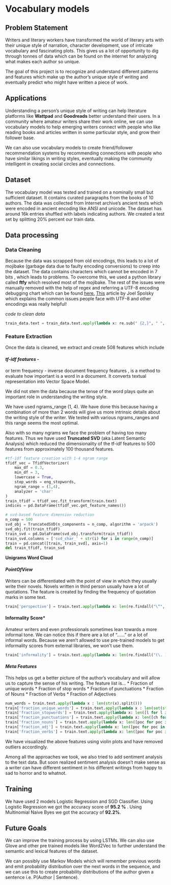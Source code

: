 # Vocabulary models 
## Problem Statement
Writers and literary workers have transformed the world of literary arts with their unique style of narration, character development, use of intricate vocabulary and fascinating plots. This gives us a lot of opportunity to dig through tonnes of data which can be found on the internet for analyzing what makes each author so unique. 

The goal of this project is to recognize and understand different patterns and features which make up the author’s unique style of writing and eventually predict who might have written a piece of work. 

## Applications
Understanding a person’s unique style of writing can help literature platforms like **Wattpad** and **Goodreads** better understand their users. In a community where amateur writers share their work online, we can use vocabulary models to help emerging writers connect with people who like reading books and articles written in some particular style, and grow their follower base. 

We can also use vocabulary models to create friend/follower recommendation systems by recommending connections with people who have similar likings in writing styles, eventually making the community intelligent in creating social circles and connections. 

## Dataset
The vocabulary model was tested and trained on a nominally small but sufficient dataset. It contains curated paragraphs from the books of 10 authors. The data was collected from Internet archive’s ancient texts which were encoded in ancient encoding like ANSI and unicode. The dataset has around 16k entries shuffled with labels indicating authors. 
We created a test set by splitting 20% percent our train data. 


## Data processing
### Data Cleaning
Because the data was scrapped from old encodings, this leads to a lot of mojibake (garbage data due to faulty encoding conversions) to creep into the dataset. The data contains characters which cannot be encoded in 7 bits , which leads to problems. To overcome this, we used a python library called **ftfy** which resolved most of the mojibake. The rest of the issues were manually removed with the help of regex and referring a UTF-8 encoding debugging chart which can be found [here.](https://www.i18nqa.com/debug/utf8-debug.html) [This](https://www.joelonsoftware.com/2003/10/08/the-absolute-minimum-every-software-developer-absolutely-positively-must-know-about-unicode-and-character-sets-no-excuses/) article by Joel Spolsky which explains the common issues people face with UTF-8 and other encodings was really helpful!

_code to clean data_
```py
train_data.text = train_data.text.apply(lambda x: re.sub(" {2,}", " ", re.sub(r'\"', r"'", re.sub("†", "", ftfy.fix_encoding(re.sub("�", " ", re.sub("\([0-9]*\)|\[[0-9]*\]", " ", re.sub("\r|\n", " ", x))))))))
```

### Feature Extraction
Once the data is cleaned, we extract and create 508 features which include  

#### *tf-idf features* - 
or term frequency - inverse document frequency  features , is a method to evaluate how important is a word in a document. It converts  textual representation into Vector Space Model.  

We did not stem the data because the tense of the word plays quite an important role in understanding the writing style. 

We have used ngrams_range (1, 4). We have done this because having a combination of more than 2 words will give us more intrinsic details about the writing style of the writer. We tested with various ngrams_ranges and this range seems the most optimal.

Also with so many ngrams we face the problem of having too many features. Thus we have used **Truncated SVD** (aka Latent Semantic Analysis) which reduced the dimensionality of the tf-idf features to 500 features from approximately 100 thousand features.

```py
#tf-idf feature creation with 1-4 ngram range
tfidf_vec = TfidfVectorizer(
    max_df = 0.3,
    min_df = 3,
    lowercase = True,
    stop_words = eng_stopwords,
    ngram_range = (1,4),
    analyzer = 'char'
)
train_tfidf = tfidf_vec.fit_transform(train.text)
indices = pd.DataFrame(tfidf_vec.get_feature_names())

# svd-based feature dimension reduction
n_comp = 500
svd_obj = TruncatedSVD(n_components = n_comp, algorithm = 'arpack')
svd_obj.fit(train_tfidf)
train_svd = pd.DataFrame(svd_obj.transform(train_tfidf))
train_svd.columns = ['svd_char_' + str(i) for i in range(n_comp)]
train = pd.concat([train, train_svd], axis=1)
del train_tfidf, train_svd
```

**Unigrams Word Cloud**

#### *PointOfView* 
Writers can be differentiated with the point of view in which they usually write their novels. Novels written in third person usually have a lot of quotations.  The feature is created by finding the frequency of quotation marks in some text. 

```py
train['perspective'] = train.text.apply(lambda x: len(re.findall("\“", x)))
```

#### Informality Score*  
 Amateur writers and even professionals sometimes lean towards a more informal tone. We can notice this if there are a lot of “……” or a lot of informal words. Because we aren’t allowed to use pre-trained models to get informality scores from external libraries, we won’t use them. 

```py
train['informality'] = train.text.apply(lambda x: len(re.findall("(\. ){2,}|(\.){2,}", x)))
```

#### *Meta Features*  
This helps us get a better picture of the author’s vocabulary and will allow us to capture the sense of his writing. 
The feature list is…
	* Fraction of unique words
	* Fraction of stop words
	* Fraction of punctuations 
	* Fraction of Nouns
	* Fraction of Verbs
	* Fraction of Adjectives 

```py
num_words = train.text.apply(lambda x : len(str(x).split()))
train['fraction_unique_words'] = train.text.apply(lambda x : len(set(str(x).split()))) / num_words
train['fraction_stopwords'] = train.text.apply(lambda x: len([l for l in str(x).lower().split() if l in eng_stopwords])) / num_words
train['fraction_punctuations'] = train.text.apply(lambda x: len([ch for ch in str(x) if ch in string.punctuation])) / num_words
train['fraction_nouns'] = train.text.apply(lambda x: len([poc for poc in nltk.pos_tag(str(x).split()) if poc[1] in ('NN','NNP','NNPS','NNS')])) / num_words
train['fraction_adj'] = train.text.apply(lambda x: len([poc for poc in nltk.pos_tag(str(x).split()) if poc[1] in ('JJ','JJR','JJS')])) / num_words
train['fraction_verbs'] = train.text.apply(lambda x: len([poc for poc in nltk.pos_tag(str(x).split()) if poc[1] in ('VB','VBD','VBG','VBN','VBP','VBZ')])) / num_words
```

We have visualized the above features using violin plots and have removed outliers accordingly.


Among all the approaches we took, we also tried to add sentiment analysis to the text data. But soon realized sentiment analysis doesn’t make sense as a writer can have different sentiment in his different writings from happy to sad to horror and to whatnot. 

## Training 
We have used 2 models Logistic Regression and SGD Classifier.
Using Logistic Regression we got the accuracy score of **95.2 %** .
Using Multinomial Naive Byes we got the accuracy of **92.2%**.

## Future Goals
We can improve the training process by using LSTMs. We can also use Glove and other pre trained models like Word2Vec to further understand the semantic and lexical features of the dataset.
 
We can possibly use Markov Models which will remember previous words and emit probability distribution over the next words in the sequence, and we can use this to create probability distributions of the author given a sentence i.e. P(Author | Sentence). 
